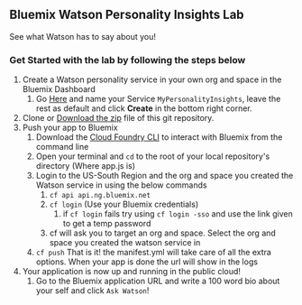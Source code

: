 ## Bluemix Watson Personality Insights Lab
See what Watson has to say about you!

### Get Started with the lab by following the steps below

1. Create a Watson personality service in your own org and space in the Bluemix Dashboard 
	1. Go [Here](https://console.bluemix.net/catalog/services/personality-insights?env_id=ibm:yp:us-south) and name your Service `MyPersonalityInsights`, leave the rest as default and click **Create** in the bottom right corner.
1. Clone or [Download the zip](https://github.com/alohr51/Bluemix-Lab/archive/master.zip) file of this git repository.
1. Push your app to Bluemix
	1. Download the [Cloud Foundry CLI](https://github.com/cloudfoundry/cli#downloads) to interact with Bluemix from the command line
	1. Open your terminal and `cd` to the root of your local repository's directory (Where app.js is)
	1. Login to the US-South Region and the org and space you created the Watson service in using the below commands
		1. `cf api api.ng.bluemix.net`
		1. `cf login` (Use your Bluemix credentials)
			1. if `cf login` fails try using `cf login -sso` and use the link given to get a temp password
		1. cf will ask you to target an org and space. Select the org and space you created the watson service in
	1. `cf push`
	That is it! the manifest.yml will take care of all the extra options. When your app is done the url will show in the logs
1. Your application is now up and running in the public cloud!
	1. Go to the Bluemix application URL and write a 100 word bio about your self and click `Ask Watson`!